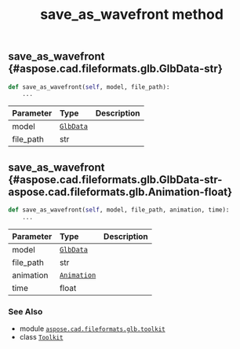 ﻿---
title: save_as_wavefront method
second_title: Aspose.CAD for Python via .NET API References
description: 
type: docs
weight: 90
url: /python-net/aspose.cad.fileformats.glb.toolkit/toolkit/save_as_wavefront/
is_root: false
---

## save_as_wavefront {#aspose.cad.fileformats.glb.GlbData-str}





```python
def save_as_wavefront(self, model, file_path):
    ...
```


| Parameter | Type | Description |
| :- | :- | :- |
| model | [`GlbData`](/cad/python-net/aspose.cad.fileformats.glb/glbdata) |  |
| file_path | str |  |


## save_as_wavefront {#aspose.cad.fileformats.glb.GlbData-str-aspose.cad.fileformats.glb.Animation-float}





```python
def save_as_wavefront(self, model, file_path, animation, time):
    ...
```


| Parameter | Type | Description |
| :- | :- | :- |
| model | [`GlbData`](/cad/python-net/aspose.cad.fileformats.glb/glbdata) |  |
| file_path | str |  |
| animation | [`Animation`](/cad/python-net/aspose.cad.fileformats.glb/animation) |  |
| time | float |  |



### See Also
* module [`aspose.cad.fileformats.glb.toolkit`](../../)
* class [`Toolkit`](/cad/python-net/aspose.cad.fileformats.glb.toolkit/toolkit)
